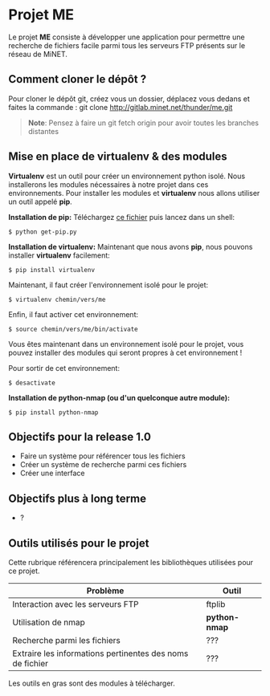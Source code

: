 Projet ME
===================


Le projet **ME** consiste à développer une application pour permettre une recherche de fichiers facile parmi tous les serveurs FTP présents sur le réseau de MiNET.


Comment cloner le dépôt ?
-------------

Pour cloner le dépôt git, créez vous un dossier, déplacez vous dedans et faites la commande : git clone http://gitlab.minet.net/thunder/me.git
> **Note**: Pensez à faire un git fetch origin pour avoir toutes les branches distantes 

Mise en place de virtualenv & des modules
-------------
**Virtualenv** est un outil pour créer un environnement python isolé. Nous installerons les modules nécessaires à notre projet dans ces environnements. Pour installer les modules et **virtualenv** nous allons utiliser un outil appelé **pip**.

**Installation de pip:**
Téléchargez <a href="https://bootstrap.pypa.io/get-pip.py">ce fichier</a> puis lancez dans un shell:

    $ python get-pip.py

**Installation de virtualenv:**
Maintenant que nous avons **pip**, nous pouvons installer **virtualenv** facilement: 

    $ pip install virtualenv

Maintenant, il faut créer l'environnement isolé pour le projet:

    $ virtualenv chemin/vers/me

Enfin, il faut activer cet environnement:

    $ source chemin/vers/me/bin/activate
  
 Vous êtes maintenant dans un environnement isolé pour le projet, vous pouvez installer des modules qui seront propres à cet environnement !

Pour sortir de cet environnement:

    $ desactivate

**Installation de python-nmap (ou d'un quelconque autre module):**

    $ pip install python-nmap

Objectifs pour la release 1.0
-------------
- Faire un système pour référencer tous les fichiers
- Créer un système de recherche parmi ces fichiers
- Créer une interface

Objectifs plus à long terme
-------------
- ?


Outils utilisés pour le projet
-------------

Cette rubrique référencera principalement les bibliothèques utilisées pour ce projet.

**Problème**    | **Outil**
-------- | ---
Interaction avec les serveurs FTP  | ftplib
Utilisation de nmap | **python-nmap**
Recherche parmi les fichiers   | ???
Extraire les informations pertinentes des noms de fichier | ??? 


Les outils en gras sont des modules à télécharger.
